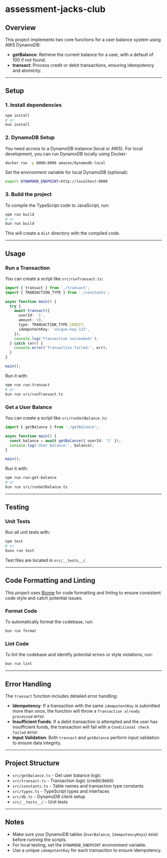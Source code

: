 # assessment-jacks-club

## Overview

This project implements two core functions for a user balance system using AWS DynamoDB:
- **getBalance**: Retrieve the current balance for a user, with a default of 100 if not found.
- **transact**: Process credit or debit transactions, ensuring idempotency and atomicity.

---

## Setup

### 1. Install dependencies

```sh
npm install
# or
bun install
```

### 2. DynamoDB Setup

You need access to a DynamoDB instance (local or AWS).
For local development, you can run DynamoDB locally using Docker:

```sh
docker run -p 8000:8000 amazon/dynamodb-local
```

Set the environment variable for local DynamoDB (optional):

```sh
export DYNAMODB_ENDPOINT=http://localhost:8000
```

### 3. Build the project

To compile the TypeScript code to JavaScript, run:

```sh
npm run build
# or
bun run build
```

This will create a `dist` directory with the compiled code.

---

## Usage

### Run a Transaction

You can create a script like `src/runTransact.ts`:

```ts
import { transact } from './transact';
import { TRANSACTION_TYPE } from './constants';

async function main() {
  try {
    await transact({
      userId: '1',
      amount: 10,
      type: TRANSACTION_TYPE.CREDIT,
      idempotentKey: 'unique-key-123',
    });
    console.log('Transaction succeeded!');
  } catch (err) {
    console.error('Transaction failed:', err);
  }
}

main();
```

Run it with:

```sh
npm run run:transact
# or
bun run src/runTransact.ts
```

### Get a User Balance

You can create a script like `src/runGetBalance.ts`:

```ts
import { getBalance } from './getBalance';

async function main() {
  const balance = await getBalance({ userId: '1' });
  console.log('User balance:', balance);
}

main();
```

Run it with:

```sh
npm run run:get-balance
# or
bun run src/runGetBalance.ts
```

---

## Testing

### Unit Tests

Run all unit tests with:

```sh
npm test
# or
bunx run test
```

Test files are located in `src/__tests__/`.

---

## Code Formatting and Linting

This project uses [Biome](https://biomejs.dev/) for code formatting and linting to ensure consistent code style and catch potential issues.

### Format Code

To automatically format the codebase, run:

```sh
bun run format
```

### Lint Code

To lint the codebase and identify potential errors or style violations, run:

```sh
bun run lint
```

---

## Error Handling

The `transact` function includes detailed error handling:
- **Idempotency**: If a transaction with the same `idempotentKey` is submitted more than once, the function will throw a `Transaction already processed` error.
- **Insufficient Funds**: If a debit transaction is attempted and the user has insufficient funds, the transaction will fail with a `Conditional check failed` error.
- **Input Validation**: Both `transact` and `getBalance` perform input validation to ensure data integrity.

---

## Project Structure

- `src/getBalance.ts` - Get user balance logic
- `src/transact.ts` - Transaction logic (credit/debit)
- `src/constants.ts` - Table names and transaction type constants
- `src/types.ts` - TypeScript types and interfaces
- `src/db.ts` - DynamoDB client setup
- `src/__tests__/` - Unit tests

---

## Notes

- Make sure your DynamoDB tables (`UserBalance`, `IdempotencyKeys`) exist before running the scripts.
- For local testing, set the `DYNAMODB_ENDPOINT` environment variable.
- Use a unique `idempotentKey` for each transaction to ensure idempotency.
